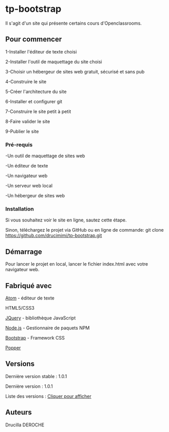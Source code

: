 # tp-bootstrap
Il s'agit d'un site qui présente certains cours d'Openclassrooms. 
 
## Pour commencer
1-Installer l'éditeur de texte choisi

2-Installer l'outil de maquettage du site choisi

3-Choisir un hébergeur de sites web gratuit, sécurisé et sans pub

4-Construire le site

5-Créer l'architecture du site

6-Installer et configurer git

7-Construire le site petit à petit

8-Faire valider le site

9-Publier le site

### Pré-requis
-Un outil de maquettage de sites web

-Un éditeur de texte

-Un navigateur web

-Un serveur web local

-Un hébergeur de sites web


### Installation
Si vous souhaitez voir le site en ligne, sautez cette étape.

Sinon, téléchargez le projet via GitHub ou en ligne de commande: git clone https://github.com/drucimimi/tp-bootstrap.git

## Démarrage

Pour lancer le projet en local, lancer le fichier index.html avec votre navigateur web.

## Fabriqué avec
[Atom](https://atom.io/) - éditeur de texte

HTML5/CSS3

[JQuery](https://jquery.com/) - bibliothèque JavaScript

[Node.js](https://nodejs.org/en/) - Gestionnaire de paquets NPM

[Bootstrap](https://getbootstrap.com/) - Framework CSS

[Popper](https://github.com/popperjs/popper-core/tree/v1.16.0/dist)


## Versions
Dernière version stable : 1.0.1

Dernière version : 1.0.1

Liste des versions : [Cliquer pour afficher](https://github.com/drucimimi/tp-bootstrap/tags)

## Auteurs
Drucilla DEROCHE